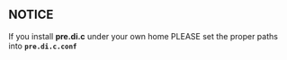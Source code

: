 ## NOTICE

If you install **pre.di.c** under your own home
PLEASE set the proper paths into **`pre.di.c.conf`**

